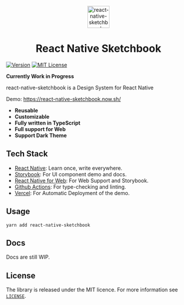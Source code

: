 <p align="center">
  <a href="https://react-native-sketchbook.now.sh/">
    <img alt="react-native-sketchbook" src="https://user-images.githubusercontent.com/6936373/80468413-1cc66180-897a-11ea-9965-177ca6e186d1.png" width="60" />
  </a>
  <h1 align="center">
    React Native Sketchbook
  </h1>
</p>

[![Version][npm-badge]][npm-link]
[![MIT License][license-badge]][license]

**Currently Work in Progress**

react-native-sketchbook is a Design System for React Native

Demo: https://react-native-sketchbook.now.sh/

- **Reusable**
- **Customizable**
- **Fully written in TypeScript**
- **Full support for Web**
- **Support Dark Theme**

## Tech Stack

- [React Native](https://reactnative.dev): Learn once, write everywhere.
- [Storybook](https://storybook.js.org/): For UI component demo and docs.
- [React Native for Web](https://github.com/necolas/react-native-web): For Web Support and Storybook.
- [Github Actions](https://github.com/features/actions): For type-checking and linting.
- [Vercel](https://vercel.com/): For Automatic Deployment of the demo.

## Usage

```
yarn add react-native-sketchbook
```

## Docs

Docs are still WIP.

## License

The library is released under the MIT licence. For more information see [`LICENSE`](/LICENSE).

[npm-link]: https://www.npmjs.com/package/react-native-sketchbook
[npm-badge]: https://img.shields.io/npm/v/react-native-sketchbook.svg?style=flat-square
[license-badge]: https://img.shields.io/npm/l/react-native-sketchbook.svg?style=flat-square
[license]: https://opensource.org/licenses/MIT